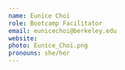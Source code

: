 ```yaml
---
name: Eunice Choi
role: Bootcamp Facilitator
email: eunicechoi@berkeley.edu
website:
photo: Eunice_Choi.png
pronouns: she/her
---
```

